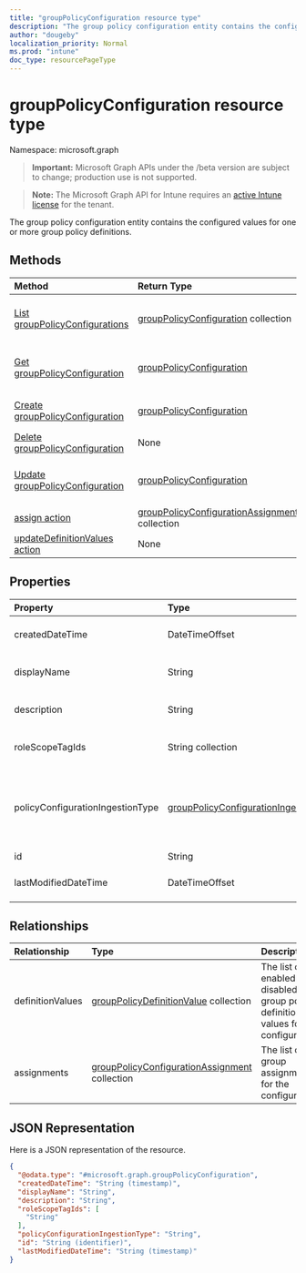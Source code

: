 ```yaml
---
title: "groupPolicyConfiguration resource type"
description: "The group policy configuration entity contains the configured values for one or more group policy definitions."
author: "dougeby"
localization_priority: Normal
ms.prod: "intune"
doc_type: resourcePageType
---
```


# groupPolicyConfiguration resource type

Namespace: microsoft.graph

> **Important:** Microsoft Graph APIs under the /beta version are subject to change; production use is not supported.

> **Note:** The Microsoft Graph API for Intune requires an [active Intune license](https://go.microsoft.com/fwlink/?linkid=839381) for the tenant.

The group policy configuration entity contains the configured values for one or more group policy definitions.

## Methods
|Method|Return Type|Description|
|:---|:---|:---|
|[List groupPolicyConfigurations](../api/intune-grouppolicy-grouppolicyconfiguration-list.md)|[groupPolicyConfiguration](../resources/intune-grouppolicy-grouppolicyconfiguration.md) collection|List properties and relationships of the [groupPolicyConfiguration](../resources/intune-grouppolicy-grouppolicyconfiguration.md) objects.|
|[Get groupPolicyConfiguration](../api/intune-grouppolicy-grouppolicyconfiguration-get.md)|[groupPolicyConfiguration](../resources/intune-grouppolicy-grouppolicyconfiguration.md)|Read properties and relationships of the [groupPolicyConfiguration](../resources/intune-grouppolicy-grouppolicyconfiguration.md) object.|
|[Create groupPolicyConfiguration](../api/intune-grouppolicy-grouppolicyconfiguration-create.md)|[groupPolicyConfiguration](../resources/intune-grouppolicy-grouppolicyconfiguration.md)|Create a new [groupPolicyConfiguration](../resources/intune-grouppolicy-grouppolicyconfiguration.md) object.|
|[Delete groupPolicyConfiguration](../api/intune-grouppolicy-grouppolicyconfiguration-delete.md)|None|Deletes a [groupPolicyConfiguration](../resources/intune-grouppolicy-grouppolicyconfiguration.md).|
|[Update groupPolicyConfiguration](../api/intune-grouppolicy-grouppolicyconfiguration-update.md)|[groupPolicyConfiguration](../resources/intune-grouppolicy-grouppolicyconfiguration.md)|Update the properties of a [groupPolicyConfiguration](../resources/intune-grouppolicy-grouppolicyconfiguration.md) object.|
|[assign action](../api/intune-grouppolicy-grouppolicyconfiguration-assign.md)|[groupPolicyConfigurationAssignment](../resources/intune-grouppolicy-grouppolicyconfigurationassignment.md) collection|Not yet documented|
|[updateDefinitionValues action](../api/intune-grouppolicy-grouppolicyconfiguration-updatedefinitionvalues.md)|None|Not yet documented|

## Properties
|Property|Type|Description|
|:---|:---|:---|
|createdDateTime|DateTimeOffset|The date and time the object was created.|
|displayName|String|User provided name for the resource object.|
|description|String|User provided description for the resource object.|
|roleScopeTagIds|String collection|The list of scope tags for the configuration.|
|policyConfigurationIngestionType|[groupPolicyConfigurationIngestionType](../resources/intune-grouppolicy-grouppolicyconfigurationingestiontype.md)|Type of definitions configured for this policy. Possible values are: `unknown`, `custom`, `builtIn`, `mixed`, `unknownFutureValue`.|
|id|String|Key of the entity.|
|lastModifiedDateTime|DateTimeOffset|The date and time the entity was last modified.|

## Relationships
|Relationship|Type|Description|
|:---|:---|:---|
|definitionValues|[groupPolicyDefinitionValue](../resources/intune-grouppolicy-grouppolicydefinitionvalue.md) collection|The list of enabled or disabled group policy definition values for the configuration.|
|assignments|[groupPolicyConfigurationAssignment](../resources/intune-grouppolicy-grouppolicyconfigurationassignment.md) collection|The list of group assignments for the configuration.|

## JSON Representation
Here is a JSON representation of the resource.
<!-- {
  "blockType": "resource",
  "keyProperty": "id",
  "@odata.type": "microsoft.graph.groupPolicyConfiguration"
}
-->
``` json
{
  "@odata.type": "#microsoft.graph.groupPolicyConfiguration",
  "createdDateTime": "String (timestamp)",
  "displayName": "String",
  "description": "String",
  "roleScopeTagIds": [
    "String"
  ],
  "policyConfigurationIngestionType": "String",
  "id": "String (identifier)",
  "lastModifiedDateTime": "String (timestamp)"
}
```






